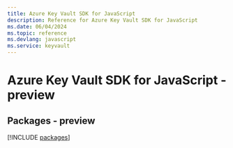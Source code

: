 ```yaml
---
title: Azure Key Vault SDK for JavaScript
description: Reference for Azure Key Vault SDK for JavaScript
ms.date: 06/04/2024
ms.topic: reference
ms.devlang: javascript
ms.service: keyvault
---
```

# Azure Key Vault SDK for JavaScript - preview
## Packages - preview
[!INCLUDE [packages](key-vault-index.md)]